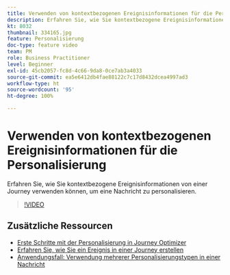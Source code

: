 ```yaml
---
title: Verwenden von kontextbezogenen Ereignisinformationen für die Personalisierung
description: Erfahren Sie, wie Sie kontextbezogene Ereignisinformationen von einer Journey verwenden können, um eine Nachricht zu personalisieren.
kt: 8032
thumbnail: 334165.jpg
feature: Personalisierung
doc-type: feature video
team: PM
role: Business Practitioner
level: Beginner
exl-id: 45cb2057-fc8d-4c66-9da8-0ce7ab3a4033
source-git-commit: ea5e6412db4fae88122c7c17d8432dcea4997ad3
workflow-type: ht
source-wordcount: '95'
ht-degree: 100%

---
```


# Verwenden von kontextbezogenen Ereignisinformationen für die Personalisierung

Erfahren Sie, wie Sie kontextbezogene Ereignisinformationen von einer Journey verwenden können, um eine Nachricht zu personalisieren.

>[!VIDEO](https://video.tv.adobe.com/v/334165?quality=12)

## Zusätzliche Ressourcen

* [Erste Schritte mit der Personalisierung in Journey Optimizer](https://experienceleague.adobe.com/docs/journey-optimizer/using/create-messages/personalization/personalize.html?lang=de)
* [Erfahren Sie, wie Sie ein Ereignis in einer Journey erstellen](https://experienceleague.adobe.com/docs/journey-optimizer/using/get-started/configure-journeys/events-journeys/unitary-events/about-creating.html?lang=de)
* [Anwendungsfall: Verwendung mehrerer Personalisierungstypen in einer Nachricht](https://experienceleague.adobe.com/docs/journey-optimizer/using/create-messages/personalization/personalization-use-case.html?lang=de)
